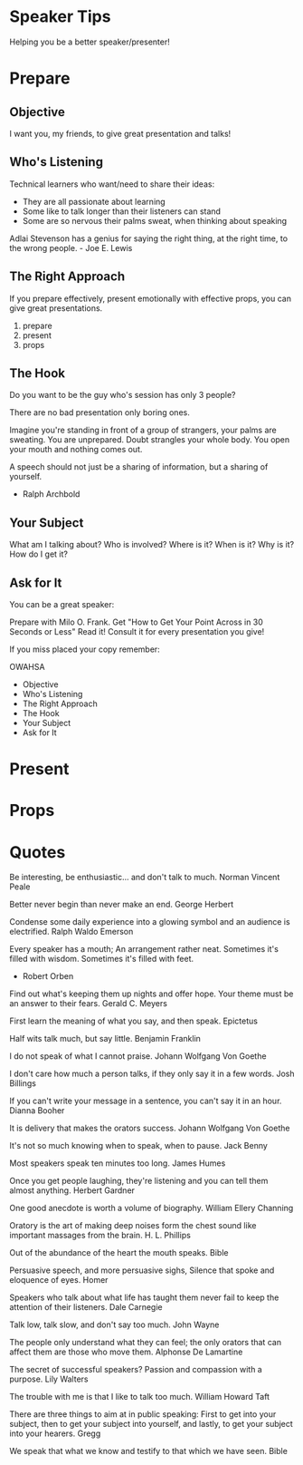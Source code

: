 Speaker Tips
============

Helping you be a better speaker/presenter!


Prepare
=======

Objective
---------

I want you, my friends, to give great presentation and talks!

Who's Listening
---------------

Technical learners who want/need to share their ideas:

* They are all passionate about learning
* Some like to talk longer than their listeners can stand
* Some are so nervous their palms sweat, when thinking about speaking


Adlai Stevenson has a genius for saying the right thing, at the right time, to the wrong people. - Joe E. Lewis

The Right Approach
------------------

  If you prepare effectively, present emotionally with effective props, you can give great presentations.
  1. prepare
  2. present
  3. props

The Hook
--------

Do you want to be the guy who's session has only 3 people?

There are no bad presentation only boring ones.

Imagine you're standing in front of a group of strangers, your palms are sweating. You are unprepared. Doubt strangles your whole body. You open your mouth and nothing comes out.


A speech should not just be a sharing of information, but a sharing of yourself.
- Ralph Archbold


Your Subject
------------

What am I talking about?
Who is involved?
Where is it?
When is it?
Why is it?
How do I get it?

Ask for It
----------

You can be a great speaker:

Prepare with Milo O. Frank. Get "How to Get Your Point Across in 30 Seconds or Less" Read it! Consult it for every presentation you give!

If you miss placed your copy remember:

OWAHSA

* Objective
* Who's Listening
* The Right Approach
* The Hook
* Your Subject
* Ask for It

Present
=======

Props
=====


Quotes
======

Be interesting, be enthusiastic... and don't talk to much.
Norman Vincent Peale

Better never begin than never make an end.
George Herbert

Condense some daily experience into a glowing symbol and an audience is electrified.
Ralph Waldo Emerson


Every speaker has a mouth;
An arrangement rather neat.
Sometimes it's filled with wisdom.
Sometimes it's filled with feet.
- Robert Orben


Find out what's keeping them up nights and offer hope. Your theme must be an answer to their fears.
Gerald C. Meyers


First learn the meaning of what you say, and then speak.
Epictetus


Half wits talk much, but say little.
Benjamin Franklin


I do not speak of what I cannot praise.
Johann Wolfgang Von Goethe


I don't care how much a person talks, if they only say it in a few words.
Josh Billings

If you can't write your message in a sentence, you can't say it in an hour.
Dianna Booher

It is delivery that makes the orators success.
Johann Wolfgang Von Goethe


It's not so much knowing when to speak, when to pause.
Jack Benny


Most speakers speak ten minutes too long.
James Humes


Once you get people laughing, they're listening and you can tell them almost anything.
Herbert Gardner


One good anecdote is worth a volume of biography.
William Ellery Channing


Oratory is the art of making deep noises form the chest sound like important massages from the brain.
H. L. Phillips


Out of the abundance of the heart the mouth speaks.
Bible


Persuasive speech, and more persuasive sighs, Silence that spoke and eloquence of eyes.
Homer


Speakers who talk about what life has taught them never fail to keep the attention of their listeners.
Dale Carnegie


Talk low, talk slow, and don't say too much.
John Wayne


The people only understand what they can feel; the only orators that can affect them are those who move them.
Alphonse De Lamartine


The secret of successful speakers? Passion and compassion with a purpose.
Lily Walters


The trouble with me is that I like to talk too much.
William Howard Taft


There are three things to aim at in public speaking: First to get into your subject, then to get your subject into yourself, and lastly, to get your subject into your hearers.
Gregg

We speak that what we know and testify to that which we have seen.
Bible


